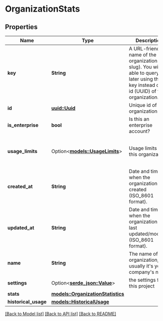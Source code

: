 # OrganizationStats

## Properties

Name | Type | Description | Notes
------------ | ------------- | ------------- | -------------
**key** | **String** | A URL-friendly name of the organization (i.e: slug). You will be able to query later using this key instead of the id (UUID) of the organization. | 
**id** | [**uuid::Uuid**](uuid::Uuid.md) | Unique id of the organization | 
**is_enterprise** | **bool** | Is this an enterprise account? | 
**usage_limits** | Option<[**models::UsageLimits**](UsageLimits.md)> | Usage limits for this organization | [optional][default to {mau=1000, tenants=20, billing_tier=free}]
**created_at** | **String** | Date and time when the organization was created (ISO_8601 format). | 
**updated_at** | **String** | Date and time when the organization was last updated/modified (ISO_8601 format). | 
**name** | **String** | The name of the organization, usually it's your company's name. | 
**settings** | Option<[**serde_json::Value**](.md)> | the settings for this project | [optional]
**stats** | [**models::OrganizationStatistics**](OrganizationStatistics.md) |  | 
**historical_usage** | [**models::HistoricalUsage**](HistoricalUsage.md) |  | 

[[Back to Model list]](../README.md#documentation-for-models) [[Back to API list]](../README.md#documentation-for-api-endpoints) [[Back to README]](../README.md)


